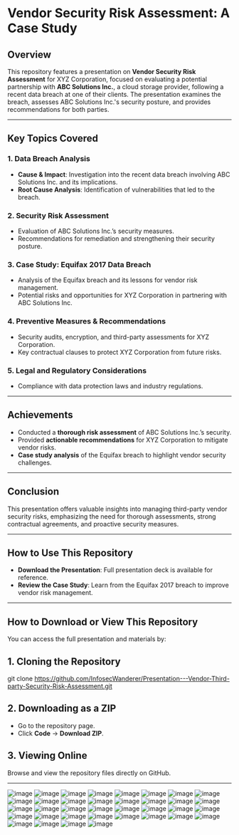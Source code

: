 # Vendor Security Risk Assessment: A Case Study

## Overview
This repository features a presentation on **Vendor Security Risk Assessment** for XYZ Corporation, focused on evaluating a potential partnership with **ABC Solutions Inc.**, a cloud storage provider, following a recent data breach at one of their clients. The presentation examines the breach, assesses ABC Solutions Inc.'s security posture, and provides recommendations for both parties.

---

## Key Topics Covered

### 1. **Data Breach Analysis**
   - **Cause & Impact**: Investigation into the recent data breach involving ABC Solutions Inc. and its implications.
   - **Root Cause Analysis**: Identification of vulnerabilities that led to the breach.

### 2. **Security Risk Assessment**
   - Evaluation of ABC Solutions Inc.’s security measures.
   - Recommendations for remediation and strengthening their security posture.

### 3. **Case Study: Equifax 2017 Data Breach**
   - Analysis of the Equifax breach and its lessons for vendor risk management.
   - Potential risks and opportunities for XYZ Corporation in partnering with ABC Solutions Inc.

### 4. **Preventive Measures & Recommendations**
   - Security audits, encryption, and third-party assessments for XYZ Corporation.
   - Key contractual clauses to protect XYZ Corporation from future risks.

### 5. **Legal and Regulatory Considerations**
   - Compliance with data protection laws and industry regulations.

---

## Achievements
- Conducted a **thorough risk assessment** of ABC Solutions Inc.’s security.
- Provided **actionable recommendations** for XYZ Corporation to mitigate vendor risks.
- **Case study analysis** of the Equifax breach to highlight vendor security challenges.

---

## Conclusion
This presentation offers valuable insights into managing third-party vendor security risks, emphasizing the need for thorough assessments, strong contractual agreements, and proactive security measures.

---

## How to Use This Repository
- **Download the Presentation**: Full presentation deck is available for reference.
- **Review the Case Study**: Learn from the Equifax 2017 breach to improve vendor risk management.

---

## How to Download or View This Repository

You can access the full presentation and materials by:

## 1. **Cloning the Repository**

git clone https://github.com/InfosecWanderer/Presentation---Vendor-Third-party-Security-Risk-Assessment.git

## 2. **Downloading as a ZIP**

- Go to the repository page.
- Click **Code** → **Download ZIP**.

## 3. **Viewing Online**

Browse and view the repository files directly on GitHub.

---

![image](https://github.com/user-attachments/assets/953b8d7f-e070-481d-b6cd-791608e58b61)
![image](https://github.com/user-attachments/assets/ed22dc89-3448-46d0-8c23-ca548367ec05)
![image](https://github.com/user-attachments/assets/76ef242f-aab2-4749-8c1f-3f5e730f145a)
![image](https://github.com/user-attachments/assets/7865aa59-1fa4-4383-9871-a847e6032a0e)
![image](https://github.com/user-attachments/assets/d059445d-26b1-4530-8d7e-4ca222edfc41)
![image](https://github.com/user-attachments/assets/babd1805-8240-4c07-9090-d0270b8ba3e3)
![image](https://github.com/user-attachments/assets/07d15596-039e-450f-a933-89e17bf259fc)
![image](https://github.com/user-attachments/assets/afec49d1-2171-40c4-9398-7f8b6b2eec00)
![image](https://github.com/user-attachments/assets/b24642de-17f1-4da6-9cc1-6fc248b497b6)
![image](https://github.com/user-attachments/assets/bf32b4e2-838b-4e43-99de-4193943d1ef1)
![image](https://github.com/user-attachments/assets/ee00961d-dabd-417c-9026-f6406593ff85)
![image](https://github.com/user-attachments/assets/5bb6e046-7843-447b-9e27-1187612e7efa)
![image](https://github.com/user-attachments/assets/e5b64c85-f4a7-41ac-95fa-44ff98537be6)
![image](https://github.com/user-attachments/assets/f4f9c406-d43b-4889-a9c5-d9406044c35d)
![image](https://github.com/user-attachments/assets/f94ec921-44a2-4d73-8967-dc7fd0320fb7)
![image](https://github.com/user-attachments/assets/d3849c5c-29bb-4481-855c-0bdb86e111eb)
![image](https://github.com/user-attachments/assets/513e82aa-0a3c-4d87-a193-019f1e2e6324)
![image](https://github.com/user-attachments/assets/7907f3a4-448e-4e35-8b4d-b8d3e29f70c1)
![image](https://github.com/user-attachments/assets/1f4af62e-c58a-4dbd-91ba-d1f9ae57cc0d)
![image](https://github.com/user-attachments/assets/3a18829a-09e0-4729-9c05-ba0191c80d53)
![image](https://github.com/user-attachments/assets/deb7c241-f0a2-4be6-ae83-e7cbd1576545)
![image](https://github.com/user-attachments/assets/59bae18c-2a28-4a32-89e6-1e4268fb5ad0)
![image](https://github.com/user-attachments/assets/a6796934-2b44-48fe-b424-bc6ca594ad56)
![image](https://github.com/user-attachments/assets/346865f7-422c-4bb2-8471-06d31e5833f3)
![image](https://github.com/user-attachments/assets/e11d9647-47e5-46fe-8bc8-f0b4762410fa)
![image](https://github.com/user-attachments/assets/0b46bbfb-5058-48fb-90f7-3e986ec426d6)
![image](https://github.com/user-attachments/assets/0d1744ed-99ad-4a69-8ecd-f7a3363e2003)
![image](https://github.com/user-attachments/assets/7030e3dc-f66b-41bd-bad4-fbec53f58e43)
![image](https://github.com/user-attachments/assets/69040392-0a55-485d-b9b0-c55a6079582a)
![image](https://github.com/user-attachments/assets/4eabf4ee-227c-44de-96c4-278d7aacfa97)
![image](https://github.com/user-attachments/assets/f23ecc08-6b76-4460-a761-f23d67d5b129)
![image](https://github.com/user-attachments/assets/d8d0c8da-1871-4213-9b65-cb85e5ca4271)
![image](https://github.com/user-attachments/assets/79fad497-9773-4e95-ab58-67fbc3959f06)
![image](https://github.com/user-attachments/assets/d8391a30-8200-4d40-908b-597c3f760666)
![image](https://github.com/user-attachments/assets/21549be8-b714-49bd-a273-d96925654b9e)
![image](https://github.com/user-attachments/assets/086d0abf-cef6-46fc-8ea4-8e7438a76088)
